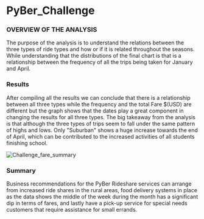 # PyBer_Challenge
### OVERVIEW OF THE ANALYSIS
  The purpose of the analysis is to understand the relations between the three types of ride types and how or if it is related throughout the seasons. While understanding that the distributions of the final chart is that is a relationship between the frequency of all the trips being taken for January and April.

### Results
  After compiling all the results we can conclude that there is a relationship between all three types while the frequency and the total Fare $(USD) are different but the graph shows that the dates play a great component in changing the results for all three types. The big takeaway from the analysis is that although the three types of trips seem to fall under the same pattern of highs and lows. Only "Suburban" shows a huge increase towards the end of April, which can be contributed to the increased activities of all students finishing school.

![Challenge_fare_summary](https://user-images.githubusercontent.com/92479644/152101093-bb195baf-40bd-474d-9b9d-287e5c68b84c.png)

### Summary 
  Business recommendations for the PyBer Rideshare services can arrange from increased ride shares in the rural areas, food delivery systems in place as the data shows the middle of the week during the month has a significant dip in terms of fares, and lastly have a pick-up service for special needs customers that require assistance for small errands. 
